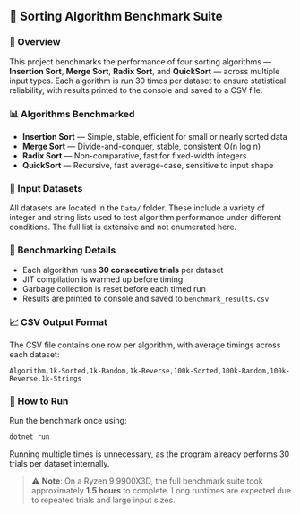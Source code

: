 ## 🧮 Sorting Algorithm Benchmark Suite

### 🔧 Overview
This project benchmarks the performance of four sorting algorithms — **Insertion Sort**, **Merge Sort**, **Radix Sort**, and **QuickSort** — across multiple input types. Each algorithm is run 30 times per dataset to ensure statistical reliability, with results printed to the console and saved to a CSV file.

### 📊 Algorithms Benchmarked
- **Insertion Sort** — Simple, stable, efficient for small or nearly sorted data  
- **Merge Sort** — Divide-and-conquer, stable, consistent O(n log n)  
- **Radix Sort** — Non-comparative, fast for fixed-width integers  
- **QuickSort** — Recursive, fast average-case, sensitive to input shape  

### 📁 Input Datasets
All datasets are located in the `Data/` folder. These include a variety of integer and string lists used to test algorithm performance under different conditions. The full list is extensive and not enumerated here.

### 🧪 Benchmarking Details
- Each algorithm runs **30 consecutive trials** per dataset  
- JIT compilation is warmed up before timing  
- Garbage collection is reset before each timed run  
- Results are printed to console and saved to `benchmark_results.csv`

### 📈 CSV Output Format
The CSV file contains one row per algorithm, with average timings across each dataset:
```
Algorithm,1k-Sorted,1k-Random,1k-Reverse,100k-Sorted,100k-Random,100k-Reverse,1k-Strings
```

### 🚀 How to Run
Run the benchmark once using:
```bash
dotnet run
```

Running multiple times is unnecessary, as the program already performs 30 trials per dataset internally.

> ⚠️ **Note**: On a Ryzen 9 9900X3D, the full benchmark suite took approximately **1.5 hours** to complete. Long runtimes are expected due to repeated trials and large input sizes.

